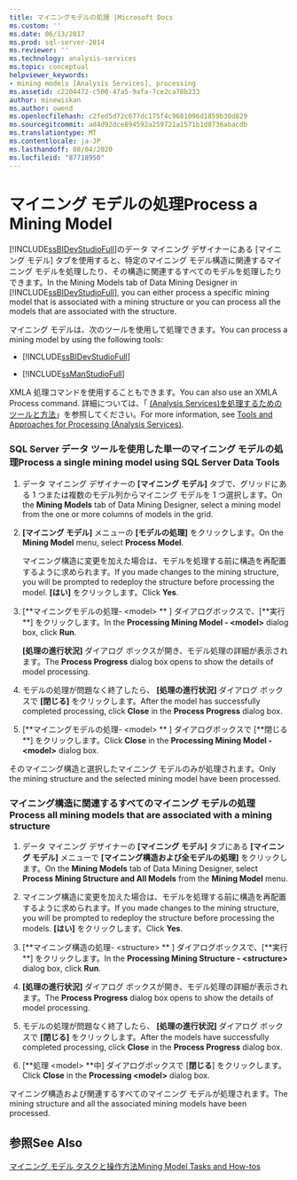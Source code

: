 ```yaml
---
title: マイニングモデルの処理 |Microsoft Docs
ms.custom: ''
ms.date: 06/13/2017
ms.prod: sql-server-2014
ms.reviewer: ''
ms.technology: analysis-services
ms.topic: conceptual
helpviewer_keywords:
- mining models [Analysis Services], processing
ms.assetid: c2204472-c500-47a5-9afa-7ce2ca78b233
author: minewiskan
ms.author: owend
ms.openlocfilehash: c2fed5d72c677dc175f4c9681096d1859b30d829
ms.sourcegitcommit: ad4d92dce894592a259721a1571b1d8736abacdb
ms.translationtype: MT
ms.contentlocale: ja-JP
ms.lasthandoff: 08/04/2020
ms.locfileid: "87718950"
---
```

# <a name="process-a-mining-model"></a><span data-ttu-id="d7e0d-102">マイニング モデルの処理</span><span class="sxs-lookup"><span data-stu-id="d7e0d-102">Process a Mining Model</span></span>
  <span data-ttu-id="d7e0d-103">[!INCLUDE[ssBIDevStudioFull](../../includes/ssbidevstudiofull-md.md)]のデータ マイニング デザイナーにある [マイニング モデル] タブを使用すると、特定のマイニング モデル構造に関連するマイニング モデルを処理したり、その構造に関連するすべてのモデルを処理したりできます。</span><span class="sxs-lookup"><span data-stu-id="d7e0d-103">In the Mining Models tab of Data Mining Designer in [!INCLUDE[ssBIDevStudioFull](../../includes/ssbidevstudiofull-md.md)], you can either process a specific mining model that is associated with a mining structure or you can process all the models that are associated with the structure.</span></span>  
  
 <span data-ttu-id="d7e0d-104">マイニング モデルは、次のツールを使用して処理できます。</span><span class="sxs-lookup"><span data-stu-id="d7e0d-104">You can process a mining model by using the following tools:</span></span>  
  
-   [!INCLUDE[ssBIDevStudioFull](../../includes/ssbidevstudiofull-md.md)]  
  
-   [!INCLUDE[ssManStudioFull](../../includes/ssmanstudiofull-md.md)]  
  
 <span data-ttu-id="d7e0d-105">XMLA 処理コマンドを使用することもできます。</span><span class="sxs-lookup"><span data-stu-id="d7e0d-105">You can also use an XMLA Process command.</span></span> <span data-ttu-id="d7e0d-106">詳細については、「 [&#40;Analysis Services&#41;を処理するためのツールと方法](../multidimensional-models/tools-and-approaches-for-processing-analysis-services.md)」を参照してください。</span><span class="sxs-lookup"><span data-stu-id="d7e0d-106">For more information, see  [Tools and Approaches for Processing &#40;Analysis Services&#41;](../multidimensional-models/tools-and-approaches-for-processing-analysis-services.md).</span></span>  
  
### <a name="process-a-single-mining-model-using-sql-server-data-tools"></a><span data-ttu-id="d7e0d-107">SQL Server データ ツールを使用した単一のマイニング モデルの処理</span><span class="sxs-lookup"><span data-stu-id="d7e0d-107">Process a single mining model using SQL Server Data Tools</span></span>  
  
1.  <span data-ttu-id="d7e0d-108">データ マイニング デザイナーの **[マイニング モデル]** タブで、グリッドにある 1 つまたは複数のモデル列からマイニング モデルを 1 つ選択します。</span><span class="sxs-lookup"><span data-stu-id="d7e0d-108">On the **Mining Models** tab of Data Mining Designer, select a mining model from the one or more columns of models in the grid.</span></span>  
  
2.  <span data-ttu-id="d7e0d-109">**[マイニング モデル]** メニューの **[モデルの処理]** をクリックします。</span><span class="sxs-lookup"><span data-stu-id="d7e0d-109">On the **Mining Model** menu, select **Process Model**.</span></span>  
  
     <span data-ttu-id="d7e0d-110">マイニング構造に変更を加えた場合は、モデルを処理する前に構造を再配置するように求められます。</span><span class="sxs-lookup"><span data-stu-id="d7e0d-110">If you made changes to the mining structure, you will be prompted to redeploy the structure before processing the model.</span></span> <span data-ttu-id="d7e0d-111">**[はい]** をクリックします。</span><span class="sxs-lookup"><span data-stu-id="d7e0d-111">Click **Yes**.</span></span>  
  
3.  <span data-ttu-id="d7e0d-112">[**マイニングモデルの処理- \<model> \*\* ] ダイアログボックスで、[**実行\*\*] をクリックします。</span><span class="sxs-lookup"><span data-stu-id="d7e0d-112">In the **Processing Mining Model - \<model>** dialog box, click **Run**.</span></span>  
  
     <span data-ttu-id="d7e0d-113">**[処理の進行状況]** ダイアログ ボックスが開き、モデル処理の詳細が表示されます。</span><span class="sxs-lookup"><span data-stu-id="d7e0d-113">The **Process Progress** dialog box opens to show the details of model processing.</span></span>  
  
4.  <span data-ttu-id="d7e0d-114">モデルの処理が問題なく終了したら、 **[処理の進行状況]** ダイアログ ボックスで **[閉じる]** をクリックします。</span><span class="sxs-lookup"><span data-stu-id="d7e0d-114">After the model has successfully completed processing, click **Close** in the **Process Progress** dialog box.</span></span>  
  
5.  <span data-ttu-id="d7e0d-115">[**マイニングモデルの処理- \<model> \*\* ] ダイアログボックスで [**閉じる\*\*] をクリックします。</span><span class="sxs-lookup"><span data-stu-id="d7e0d-115">Click **Close** in the **Processing Mining Model - \<model>** dialog box.</span></span>  
  
 <span data-ttu-id="d7e0d-116">そのマイニング構造と選択したマイニング モデルのみが処理されます。</span><span class="sxs-lookup"><span data-stu-id="d7e0d-116">Only the mining structure and the selected mining model have been processed.</span></span>  
  
### <a name="process-all-mining-models-that-are-associated-with-a-mining-structure"></a><span data-ttu-id="d7e0d-117">マイニング構造に関連するすべてのマイニング モデルの処理</span><span class="sxs-lookup"><span data-stu-id="d7e0d-117">Process all mining models that are associated with a mining structure</span></span>  
  
1.  <span data-ttu-id="d7e0d-118">データ マイニング デザイナーの **[マイニング モデル]** タブにある **[マイニング モデル]** メニューで **[マイニング構造および全モデルの処理]** をクリックします。</span><span class="sxs-lookup"><span data-stu-id="d7e0d-118">On the **Mining Models** tab of Data Mining Designer, select **Process Mining Structure and All Models** from the **Mining Model** menu.</span></span>  
  
2.  <span data-ttu-id="d7e0d-119">マイニング構造に変更を加えた場合は、モデルを処理する前に構造を再配置するように求められます。</span><span class="sxs-lookup"><span data-stu-id="d7e0d-119">If you made changes to the mining structure, you will be prompted to redeploy the structure before processing the models.</span></span> <span data-ttu-id="d7e0d-120">**[はい]** をクリックします。</span><span class="sxs-lookup"><span data-stu-id="d7e0d-120">Click **Yes**.</span></span>  
  
3.  <span data-ttu-id="d7e0d-121">[**マイニング構造の処理- \<structure> \*\* ] ダイアログボックスで、[**実行\*\*] をクリックします。</span><span class="sxs-lookup"><span data-stu-id="d7e0d-121">In the **Processing Mining Structure - \<structure>** dialog box, click **Run**.</span></span>  
  
4.  <span data-ttu-id="d7e0d-122">**[処理の進行状況]** ダイアログ ボックスが開き、モデル処理の詳細が表示されます。</span><span class="sxs-lookup"><span data-stu-id="d7e0d-122">The **Process Progress** dialog box opens to show the details of model processing.</span></span>  
  
5.  <span data-ttu-id="d7e0d-123">モデルの処理が問題なく終了したら、 **[処理の進行状況]** ダイアログ ボックスで **[閉じる]** をクリックします。</span><span class="sxs-lookup"><span data-stu-id="d7e0d-123">After the models have successfully completed processing, click **Close** in the **Process Progress** dialog box.</span></span>  
  
6.  <span data-ttu-id="d7e0d-124">[**処理 \<model> **中] ダイアログボックスで [**閉じる**] をクリックします。</span><span class="sxs-lookup"><span data-stu-id="d7e0d-124">Click **Close** in the **Processing \<model>** dialog box.</span></span>  
  
 <span data-ttu-id="d7e0d-125">マイニング構造および関連するすべてのマイニング モデルが処理されます。</span><span class="sxs-lookup"><span data-stu-id="d7e0d-125">The mining structure and all the associated mining models have been processed.</span></span>  
  
## <a name="see-also"></a><span data-ttu-id="d7e0d-126">参照</span><span class="sxs-lookup"><span data-stu-id="d7e0d-126">See Also</span></span>  
 [<span data-ttu-id="d7e0d-127">マイニング モデル タスクと操作方法</span><span class="sxs-lookup"><span data-stu-id="d7e0d-127">Mining Model Tasks and How-tos</span></span>](mining-model-tasks-and-how-tos.md)  
  
  
